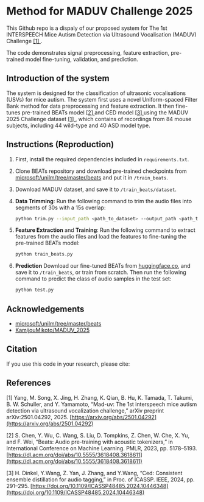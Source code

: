 # Method for MADUV Challenge 2025

This Github repo is a dispaly of our proposed system for The 1st INTERSPEECH Mice Autism Detection via Ultrasound Vocalisation (MADUV) Challenge [ [1] ](#1).

The code demonstrates signal preprocessing, feature extraction, pre-trained model fine-tuning, validation, and prediction.

## Introduction of the system

The system is designed for the classification of ultrasonic vocalisations (USVs) for mice autism. The system first uses a novel Uniform-spaced Filter Bank method for data preprocessing and feature extraction. It then fine-tunes pre-trained BEATs model [ [2] ](#2) and CED model [ [3] ](#3) using the MADUV 2025 Challenge dataset [ [1] ](#1), which contains of recordings from 84 mouse subjects, including 44 wild-type and 40 ASD model type.

## Instructions (Reproduction)
1. First, install the required dependencies included in `requirements.txt`.
2. Clone BEATs repository and download pre-trained checkpoints from [microsoft/unilm/tree/master/beats](https://github.com/microsoft/unilm/tree/master/beats) and put it in `/train_beats`.
3. Download MADUV dataset, and save it to `/train_beats/dataset`.
4. **Data Trimming**: Run the following command to trim the audio files into segments of 30s with a 15s overlap:

   ```bash
   python trim.py --input_path <path_to_dataset> --output_path <path_to_output_dir> --chunk 30000 --overlap 15000
5. **Feature Extraction** and **Training**: Run the following command to extract features from the audio files and load the features to fine-tuning the pre-trained BEATs model:

   ``` bash
   python train_beats.py
   
6. **Prediction** Download our fine-tuned BEATs from [huggingface.co](), and save it to `/train_beats`, or train from scratch. Then run the following command to predict the class of audio samples in the test set:

    ``` bash
    python test.py

## Acknowledgements
- [microsoft/unilm/tree/master/beats](https://github.com/microsoft/unilm/tree/master/beats)
- [KamijouMikoto/MADUV_2025](https://github.com/KamijouMikoto/MADUV_2025)

## Citation
If you use this code in your research, please cite:

## References
<a id="1"></a>[1] Yang, M. Song, X. Jing, H. Zhang, K. Qian, B. Hu, K. Tamada, T. Takumi, B. W. Schuller, and Y. Yamamoto, “Mad-uv: The 1st interspeech mice autism detection via ultrasound vocalization challenge,” arXiv preprint arXiv:2501.04292, 2025.
[https://arxiv.org/abs/2501.04292](https://arxiv.org/abs/2501.04292)

<a id="2"></a>[2] S. Chen, Y. Wu, C. Wang, S. Liu, D. Tompkins, Z. Chen, W. Che, X. Yu, and F. Wei, “Beats: Audio pre-training with acoustic tokenizers,” in International Conference on Machine Learning. PMLR, 2023, pp. 5178–5193.
[https://dl.acm.org/doi/abs/10.5555/3618408.3618611](https://dl.acm.org/doi/abs/10.5555/3618408.3618611)

<a id="3"></a>[3] H. Dinkel, Y.Wang, Z. Yan, J. Zhang, and Y.Wang, “Ced: Consistent ensemble distillation for audio tagging,” in Proc. of ICASSP. IEEE, 2024, pp. 291–295.
[https://doi.org/10.1109/ICASSP48485.2024.10446348](https://doi.org/10.1109/ICASSP48485.2024.10446348)
